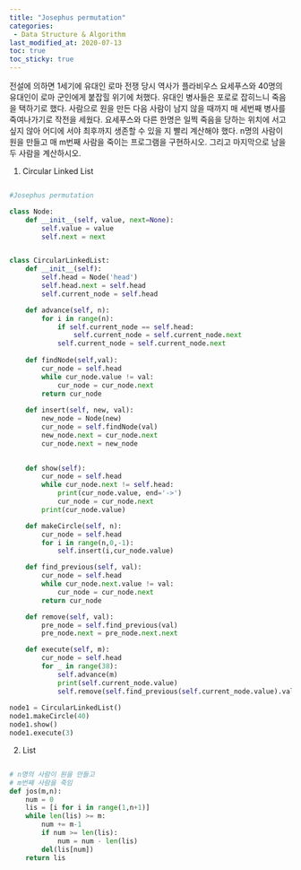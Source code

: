 ```yaml
---
title: "Josephus permutation"
categories:
 - Data Structure & Algorithm
last_modified_at: 2020-07-13
toc: true
toc_sticky: true
---
```


전설에 의하면 1세기에 유대인 로마 전쟁 당시 역사가 플라비우스 
요세푸스와 40명의 유대인이 로마 군인에게 붙잡힐 위기에 처했다. 
유대인 병사들은 포로로 잡히느니 죽음을 택하기로 했다. 
사람으로 원을 만든 다음 사람이 남지 않을 때까지 매 세번째 병사를 
죽여나가기로 작전을 세웠다. 요세푸스와 다른 한명은 일찍 죽음을 당하는 
위치에 서고 싶지 않아 어디에 서야 최후까지 생존할 수 있을 지 빨리 계산해야 했다. 
n명의 사람이 원을 만들고 매 m번째 사람을 죽이는 프로그램을 구현하시오. 
그리고 마지막으로 남을 두 사람을 계산하시오.

1. Circular Linked List

```python

#Josephus permutation

class Node:
    def __init__(self, value, next=None):
        self.value = value
        self.next = next


class CircularLinkedList:
    def __init__(self):
        self.head = Node('head')
        self.head.next = self.head
        self.current_node = self.head

    def advance(self, n):
        for i in range(n):
            if self.current_node == self.head:
                self.current_node = self.current_node.next
            self.current_node = self.current_node.next
        
    def findNode(self,val):
        cur_node = self.head
        while cur_node.value != val:
            cur_node = cur_node.next
        return cur_node
    
    def insert(self, new, val):
        new_node = Node(new)
        cur_node = self.findNode(val)
        new_node.next = cur_node.next
        cur_node.next = new_node
    

    def show(self):
        cur_node = self.head
        while cur_node.next != self.head:
            print(cur_node.value, end='->')
            cur_node = cur_node.next
        print(cur_node.value)

    def makeCircle(self, n):
        cur_node = self.head
        for i in range(n,0,-1):
            self.insert(i,cur_node.value)

    def find_previous(self, val):
        cur_node = self.head
        while cur_node.next.value != val:
            cur_node = cur_node.next
        return cur_node

    def remove(self, val):
        pre_node = self.find_previous(val)
        pre_node.next = pre_node.next.next

    def execute(self, m):
        cur_node = self.head
        for _ in range(38):
            self.advance(m)
            print(self.current_node.value)
            self.remove(self.find_previous(self.current_node.value).value)
        
node1 = CircularLinkedList()
node1.makeCircle(40)
node1.show()
node1.execute(3)

```

2. List

```python

# n명의 사람이 원을 만들고
# m번째 사람을 죽임
def jos(m,n):
    num = 0
    lis = [i for i in range(1,n+1)]
    while len(lis) >= m:
        num += m-1
        if num >= len(lis):
            num = num - len(lis)
        del(lis[num])
    return lis

``` 

